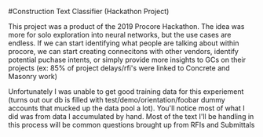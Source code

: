 #Construction Text Classifier (Hackathon Project)

This project was a product of the 2019 Procore Hackathon. The idea was more for solo exploration into neural networks, but the use cases are endless. If we can start identifying what people are talking about within procore, we can start creating connecitons with other vendors, identify potential puchase intents, or simply provide more insights to GCs on their projects (ex: 85% of project delays/rfi's were linked to Concrete and Masonry work)

Unfortunately I was unable to get good training data for this experiement (turns out our db is filled with test/demo/orientation/foobar dummy accounts that mucked up the data pool a lot). You'll notice most of what I did was from data I accumulated by hand. Most of the text I'll be handling in this process will be common questions brought up from RFIs and Submittals



